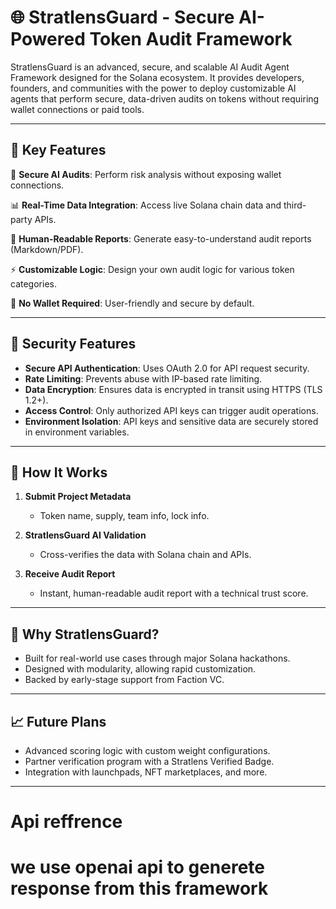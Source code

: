 # 🌐 StratlensGuard - Secure AI-Powered Token Audit Framework

StratlensGuard is an advanced, secure, and scalable AI Audit Agent Framework designed for the Solana ecosystem. It provides developers, founders, and communities with the power to deploy customizable AI agents that perform secure, data-driven audits on tokens without requiring wallet connections or paid tools.

---

## 🚀 Key Features

🔐 **Secure AI Audits**: Perform risk analysis without exposing wallet connections.

📊 **Real-Time Data Integration**: Access live Solana chain data and third-party APIs.

📑 **Human-Readable Reports**: Generate easy-to-understand audit reports (Markdown/PDF).

⚡ **Customizable Logic**: Design your own audit logic for various token categories.

🚫 **No Wallet Required**: User-friendly and secure by default.

---

## 🔐 Security Features

* **Secure API Authentication**: Uses OAuth 2.0 for API request security.
* **Rate Limiting**: Prevents abuse with IP-based rate limiting.
* **Data Encryption**: Ensures data is encrypted in transit using HTTPS (TLS 1.2+).
* **Access Control**: Only authorized API keys can trigger audit operations.
* **Environment Isolation**: API keys and sensitive data are securely stored in environment variables.

---

## 🌟 How It Works

1. **Submit Project Metadata**

   * Token name, supply, team info, lock info.

2. **StratlensGuard AI Validation**

   * Cross-verifies the data with Solana chain and APIs.

3. **Receive Audit Report**

   * Instant, human-readable audit report with a technical trust score.

---

## 🌱 Why StratlensGuard?

* Built for real-world use cases through major Solana hackathons.
* Designed with modularity, allowing rapid customization.
* Backed by early-stage support from Faction VC.

---

## 📈 Future Plans

* Advanced scoring logic with custom weight configurations.
* Partner verification program with a Stratlens Verified Badge.
* Integration with launchpads, NFT marketplaces, and more.

---

# Api reffrence
# we use openai api to generete response from this framework
